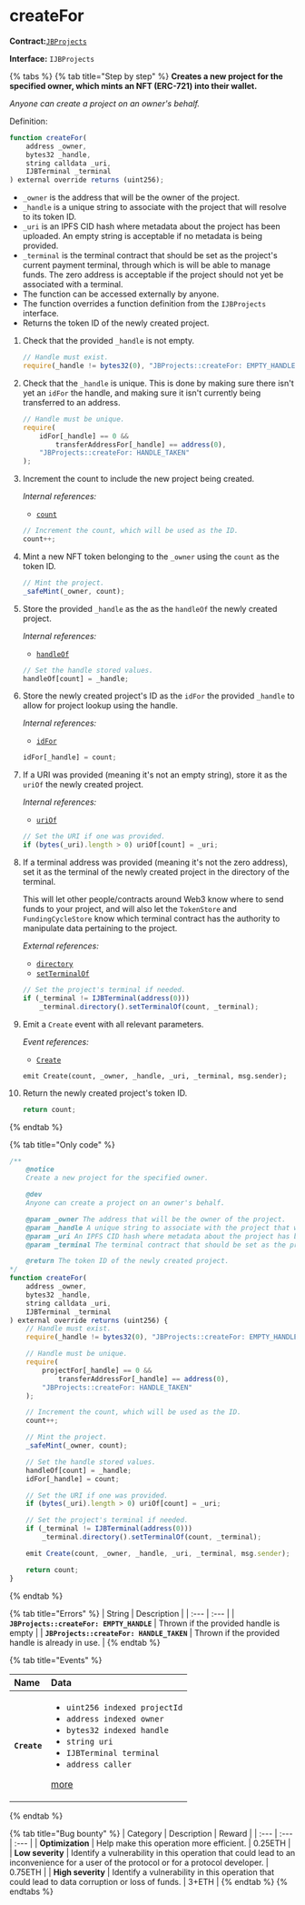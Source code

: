 # createFor

**Contract:**[`JBProjects`](../)

**Interface:** `IJBProjects`

{% tabs %}
{% tab title="Step by step" %}
**Creates a new project for the specified owner, which mints an NFT \(ERC-721\) into their wallet.**

_Anyone can create a project on an owner's behalf._  
  
Definition:

```javascript
function createFor(
    address _owner,
    bytes32 _handle,
    string calldata _uri,
    IJBTerminal _terminal
) external override returns (uint256);
```

* `_owner` is the address that will be the owner of the project.
* `_handle` is a unique string to associate with the project that will resolve to its token ID.
* `_uri` is an IPFS CID hash where metadata about the project has been uploaded. An empty string is acceptable if no metadata is being provided.
* `_terminal` is the terminal contract that should be set as the project's current payment terminal, through which is will be able to manage funds. The zero address is acceptable if the project should not yet be associated with a terminal.
* The function can be accessed externally by anyone. 
* The function overrides a function definition from the `IJBProjects` interface.
* Returns the token ID of the newly created project.

1. Check that the provided `_handle` is not empty.

   ```javascript
   // Handle must exist.
   require(_handle != bytes32(0), "JBProjects::createFor: EMPTY_HANDLE");
   ```

2. Check that the `_handle` is unique. This is done by making sure there isn't yet an `idFor` the handle, and making sure it isn't currently being transferred to an address.

   ```javascript
   // Handle must be unique.
   require(
       idFor[_handle] == 0 &&
           transferAddressFor[_handle] == address(0),
       "JBProjects::createFor: HANDLE_TAKEN"
   );
   ```

3. Increment the count to include the new project being created.   


   _Internal references:_

   * [`count`](../../jbfundingcyclestore/read/count.md)

   ```javascript
   // Increment the count, which will be used as the ID.
   count++;
   ```

4. Mint a new NFT token belonging to the `_owner` using the `count` as the token ID. 

   ```javascript
   // Mint the project.
   _safeMint(_owner, count);
   ```

5. Store the provided `_handle` as the as the `handleOf` the newly created project.  


   _Internal references:_

   * [`handleOf`](../read/handleof.md)

   ```javascript
   // Set the handle stored values.
   handleOf[count] = _handle;
   ```

6. Store the newly created project's ID as the `idFor` the provided `_handle` to allow for project lookup using the handle.  


   _Internal references:_

   * [`idFor`](../read/idfor.md)

   ```javascript
   idFor[_handle] = count;
   ```

7. If a URI was provided \(meaning it's not an empty string\),  store it as the `uriOf` the newly created project.   


   _Internal references:_

   * [`uriOf`](../read/uriof.md)

   ```javascript
   // Set the URI if one was provided.
   if (bytes(_uri).length > 0) uriOf[count] = _uri;
   ```

8. If a terminal address was provided \(meaning it's not the zero address\), set it as the terminal of the newly created project in the directory of the terminal.   


   This will let other people/contracts around Web3 know where to send funds to your project, and will also let the `TokenStore` and `FundingCycleStore` know which terminal contract has the authority to manipulate data pertaining to the project.  


   _External references:_

   * [`directory`](../../jbpaymentterminal/read/directory.md) 
   * [`setTerminalOf`](../../jbdirectory/write/setterminalof.md) 

   ```javascript
   // Set the project's terminal if needed.
   if (_terminal != IJBTerminal(address(0)))
       _terminal.directory().setTerminalOf(count, _terminal);
   ```

9. Emit a `Create` event with all relevant parameters.   


   _Event references:_

   * [`Create`](../events/create.md) 

   ```
   emit Create(count, _owner, _handle, _uri, _terminal, msg.sender);
   ```

10. Return the newly created project's token ID.

    ```javascript
    return count;
    ```
{% endtab %}

{% tab title="Only code" %}
```javascript
/**
    @notice 
    Create a new project for the specified owner.

    @dev 
    Anyone can create a project on an owner's behalf.

    @param _owner The address that will be the owner of the project.
    @param _handle A unique string to associate with the project that will resolve to its token ID.
    @param _uri An IPFS CID hash where metadata about the project has been uploaded. An empty string is acceptable if no metadata is being provided.
    @param _terminal The terminal contract that should be set as the project's current payment terminal, through which is will be able to manage funds. The zero address is acceptable if the project should not yet be associated with a terminal.

    @return The token ID of the newly created project.
*/
function createFor(
    address _owner,
    bytes32 _handle,
    string calldata _uri,
    IJBTerminal _terminal
) external override returns (uint256) {
    // Handle must exist.
    require(_handle != bytes32(0), "JBProjects::createFor: EMPTY_HANDLE");

    // Handle must be unique.
    require(
        projectFor[_handle] == 0 &&
            transferAddressFor[_handle] == address(0),
        "JBProjects::createFor: HANDLE_TAKEN"
    );

    // Increment the count, which will be used as the ID.
    count++;

    // Mint the project.
    _safeMint(_owner, count);

    // Set the handle stored values.
    handleOf[count] = _handle;
    idFor[_handle] = count;

    // Set the URI if one was provided.
    if (bytes(_uri).length > 0) uriOf[count] = _uri;

    // Set the project's terminal if needed.
    if (_terminal != IJBTerminal(address(0)))
        _terminal.directory().setTerminalOf(count, _terminal);

    emit Create(count, _owner, _handle, _uri, _terminal, msg.sender);

    return count;
}
```
{% endtab %}

{% tab title="Errors" %}
| String | Description |
| :--- | :--- |
| **`JBProjects::createFor: EMPTY_HANDLE`** | Thrown if the provided handle is empty |
| **`JBProjects::createFor: HANDLE_TAKEN`** | Thrown if the provided handle is already in use. |
{% endtab %}

{% tab title="Events" %}
<table>
  <thead>
    <tr>
      <th style="text-align:left">Name</th>
      <th style="text-align:left">Data</th>
    </tr>
  </thead>
  <tbody>
    <tr>
      <td style="text-align:left"><b><code>Create</code></b>
      </td>
      <td style="text-align:left">
        <ul>
          <li><code>uint256 indexed projectId</code> 
          </li>
          <li><code>address indexed owner</code> 
          </li>
          <li><code>bytes32 indexed handle</code>
          </li>
          <li><code>string uri</code> 
          </li>
          <li><code>IJBTerminal terminal</code> 
          </li>
          <li><code>address caller</code>
          </li>
        </ul>
        <p><a href="../events/create.md">more</a>
        </p>
      </td>
    </tr>
  </tbody>
</table>
{% endtab %}

{% tab title="Bug bounty" %}
| Category | Description | Reward |
| :--- | :--- | :--- |
| **Optimization** | Help make this operation more efficient. | 0.25ETH |
| **Low severity** | Identify a vulnerability in this operation that could lead to an inconvenience for a user of the protocol or for a protocol developer. | 0.75ETH |
| **High severity** | Identify a vulnerability in this operation that could lead to data corruption or loss of funds. | 3+ETH |
{% endtab %}
{% endtabs %}






